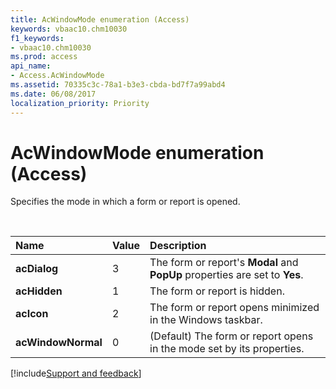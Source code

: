 ```yaml
---
title: AcWindowMode enumeration (Access)
keywords: vbaac10.chm10030
f1_keywords:
- vbaac10.chm10030
ms.prod: access
api_name:
- Access.AcWindowMode
ms.assetid: 70335c3c-78a1-b3e3-cbda-bd7f7a99abd4
ms.date: 06/08/2017
localization_priority: Priority
---
```



# AcWindowMode enumeration (Access)

Specifies the mode in which a form or report is opened.

<br/>

|Name|Value|Description|
|:-----|:-----|:-----|
|**acDialog**|3|The form or report's **Modal** and **PopUp** properties are set to **Yes**.|
|**acHidden**|1|The form or report is hidden.|
|**acIcon**|2|The form or report opens minimized in the Windows taskbar.|
|**acWindowNormal**|0| (Default) The form or report opens in the mode set by its properties.|

[!include[Support and feedback](~/includes/feedback-boilerplate.md)]